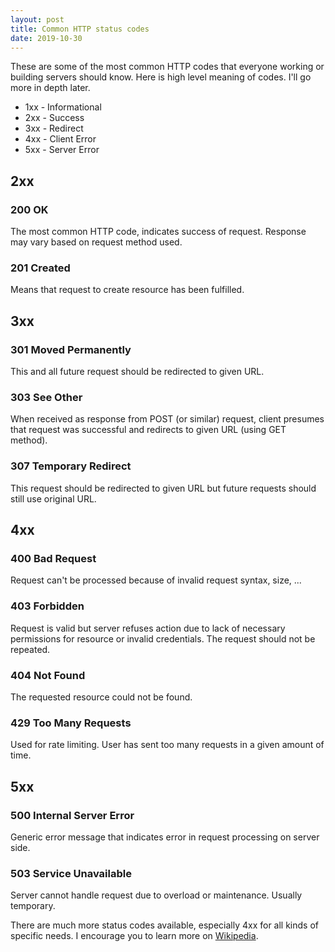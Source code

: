 ```yaml
---
layout: post
title: Common HTTP status codes
date: 2019-10-30
---
```


These are some of the most common HTTP codes that everyone working or building servers should know. Here is high level meaning of codes. I'll go more in depth later.

- 1xx - Informational
- 2xx - Success
- 3xx - Redirect
- 4xx - Client Error
- 5xx - Server Error

## 2xx

### 200 OK

The most common HTTP code, indicates success of request. Response may vary based on request method used.

### 201 Created

Means that request to create resource has been fulfilled.

## 3xx

### 301 Moved Permanently

This and all future request should be redirected to given URL.

### 303 See Other

When received as response from POST (or similar) request, client presumes that request was successful and redirects to given URL (using GET method).

### 307 Temporary Redirect

This request should be redirected to given URL but future requests should still use original URL.

## 4xx

### 400 Bad Request

Request can't be processed because of invalid request syntax, size, ...

### 403 Forbidden

Request is valid but server refuses action due to lack of necessary permissions for resource or invalid credentials. The request should not be repeated.

### 404 Not Found

The requested resource could not be found.

### 429 Too Many Requests

Used for rate limiting. User has sent too many requests in a given amount of time.

## 5xx

### 500 Internal Server Error

Generic error message that indicates error in request processing on server side.

### 503 Service Unavailable

Server cannot handle request due to overload or maintenance. Usually temporary.

There are much more status codes available, especially 4xx for all kinds of specific needs. I encourage you to learn more on [Wikipedia](https://en.wikipedia.org/wiki/List_of_HTTP_status_codes).
